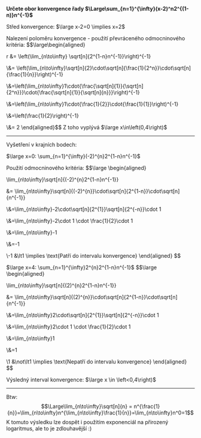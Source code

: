 **Určete obor konvergence řady $\Large\sum_{n=1}^{\infty}(x-2)^n2^{(1-n)}n^{-1}$**

Střed konvergence: $\large x-2=0 \implies x=2$

Nalezení poloměru konvergence - použití převráceného odmocninového kritéria:
$$\large\begin{aligned}

r &= \left(\lim_{n\to\infty} \sqrt[n]{2^{1-n}n^{-1}}\right)^{-1} 

\\&= \left(\lim_{n\to\infty}\sqrt[n]{2}\cdot\sqrt[n]{\frac{1}{2^n}}\cdot\sqrt[n]{\frac{1}{n}}\right)^{-1}

\\&=\left(\lim_{n\to\infty}1\cdot{\frac{\sqrt[n]{1}}{\sqrt[n]{2^n}}}\cdot{\frac{\sqrt[n]{1}}{\sqrt[n]{n}}}\right)^{-1}

\\&=\left(\lim_{n\to\infty}1\cdot{\frac{1}{2}}\cdot{\frac{1}{1}}\right)^{-1}

\\&=\left(\frac{1}{2}\right)^{-1}

\\&= 2
\end{aligned}$$
Z toho vyplývá $\large x\in\left(0,4\right)$

---
Vyšetření v krajních bodech:

$\large x=0: \sum_{n=1}^{\infty}(-2)^{n}2^{1-n}n^{-1}$

Použití odmocninového kritéria:
$$\large \begin{aligned}

\lim_{n\to\infty}\sqrt[n]{(-2)^{n}2^{1-n}n^{-1}} 

&= \lim_{n\to\infty}\sqrt[n]{(-2)^{n}}\cdot\sqrt[n]{2^{1-n}}\cdot\sqrt[n]{n^{-1}} 

\\&=\lim_{n\to\infty}-2\cdot\sqrt[n]{2^{1}}\sqrt[n]{2^{-n}}\cdot 1 

\\&=\lim_{n\to\infty}-2\cdot 1 \cdot \frac{1}{2}\cdot 1

\\&=\lim_{n\to\infty}-1

\\&=-1

\\-1 &\lt1 \implies \text{Patří do intervalu konvergence}
\end{aligned}
$$


$\large x=4: \sum_{n=1}^{\infty}2^{n}2^{1-n}n^{-1}$
$$\large \begin{aligned}

\lim_{n\to\infty}\sqrt[n]{(2)^{n}2^{1-n}n^{-1}} 

&= \lim_{n\to\infty}\sqrt[n]{(2)^{n}}\cdot\sqrt[n]{2^{1-n}}\cdot\sqrt[n]{n^{-1}} 

\\&=\lim_{n\to\infty}2\cdot\sqrt[n]{2^{1}}\sqrt[n]{2^{-n}}\cdot 1 

\\&=\lim_{n\to\infty}2\cdot 1 \cdot \frac{1}{2}\cdot 1

\\&=\lim_{n\to\infty}1

\\&=1

\\1 &\not\lt1 \implies \text{Nepatří do intervalu konvergence}
\end{aligned}
$$

Výsledný interval konvergence: $\large x \in \left<0,4\right)$

---
Btw:
$$\Large\lim_{n\to\infty}\sqrt[n]{n} = n^{\frac{1}{n}}=\lim_{n\to\infty}n^{\lim_{n\to\infty}\frac{1}{n}}=\lim_{n\to\infty}n^0=1$$
K tomuto výsledku lze dospět i použitím exponenciál na přirozený logaritmus, ale to je zdlouhavější :)